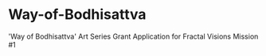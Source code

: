 # Way-of-Bodhisattva
'Way of Bodhisattva' Art Series Grant Application for Fractal Visions Mission #1
